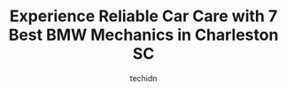 ---
layout: ampstory
image: https://images.unsplash.com/photo-1636325781667-1bf90ed57efc?ixlib=rb-4.0.3&ixid=MnwxMjA3fDB8MHxwaG90by1wYWdlfHx8fGVufDB8fHx8&auto=format&fit=crop&w=640&h=853&q=80
author: techidn
featured: false
description: When it comes to finding reliable automotive experts in Charleston SC, USA, look no further than the 7 best BMW Mechanic in the area. With their exceptional skills and dedication to providin
title: Experience Reliable Car Care with 7 Best BMW Mechanics in Charleston SC
cover:
   title: Experience Reliable Car Care with 7 Best BMW Mechanics in Charleston SC
   subtitle: Rickpate
   background: https://images.unsplash.com/photo-1636325781667-1bf90ed57efc?ixlib=rb-4.0.3&ixid=MnwxMjA3fDB8MHxwaG90by1wYWdlfHx8fGVufDB8fHx8&auto=format&fit=crop&w=640&h=853&q=80

pages: 
 - layout: thirds
   top: <h1>#1 European Road & Racing | Charleston Luxury Car Service</h1>
   bottom: "<p>Would recommend European Road and Racing to anyone with a European car that needs service. If you have had a horrible dealership experience like me or you are skeptical a</p>"
   background: https://www.knot35.com/toplist/wp-content/uploads/2023/06/best-bmw-mechanic-1-in-charleston-sc-1685836058.jpeg
   backgroundblur: true
 - layout: thirds
   top: <h1>#2 EuroPro of Charleston</h1>
   bottom: "<p>1010 Folly Rd, Charleston, SC 29412, United States</p>"
   background: https://www.knot35.com/toplist/wp-content/uploads/2023/06/best-bmw-mechanic-2-in-charleston-sc-1685836058.jpeg
   cta:
      link: https://www.knot35.com/toplist/experience-reliable-car-care-with-7-best-bmw-mechanics-in-charleston-sc/
      text: Experience Reliable Car Care with 7 Best BMW Mechanics in Charleston SC
 - layout: thirds
   top: <h1>#3 Exclusively European</h1>
   bottom: "<p>900 Lansing Dr, Mt Pleasant, SC 29464, United States</p>"
   background: https://www.knot35.com/toplist/wp-content/uploads/2023/06/best-bmw-mechanic-3-in-charleston-sc-1685836059.jpeg
   cta:
      link: https://www.knot35.com/toplist/experience-reliable-car-care-with-7-best-bmw-mechanics-in-charleston-sc/
      text: Experience Reliable Car Care with 7 Best BMW Mechanics in Charleston SC
 - layout: thirds
   top: <h1>#4 Total MINI & BMW Services</h1>
   bottom: "<p>3320 Biedler St, North Charleston, SC 29418, United States</p>"
   background: https://images.unsplash.com/photo-1620421680010-0766ff230392?ixlib=rb-4.0.3&ixid=MnwxMjA3fDB8MHxwaG90by1wYWdlfHx8fGVufDB8fHx8&auto=format&fit=crop&w=640&h=853&q=80
   cta:
      link: https://www.knot35.com/toplist/experience-reliable-car-care-with-7-best-bmw-mechanics-in-charleston-sc/
      text: Experience Reliable Car Care with 7 Best BMW Mechanics in Charleston SC
 - layout: thirds
   top: <h1>#5 Ultimate Autowerks BMW Service & Repair</h1>
   bottom: "<p>2538 Savannah Hwy, Charleston, SC 29414, United States</p>"
   background: https://images.unsplash.com/photo-1546497974-b213c9efb599?ixlib=rb-4.0.3&ixid=MnwxMjA3fDB8MHxwaG90by1wYWdlfHx8fGVufDB8fHx8&auto=format&fit=crop&w=640&h=853&q=80
   cta:
      link: https://www.knot35.com/toplist/experience-reliable-car-care-with-7-best-bmw-mechanics-in-charleston-sc/
      text: Experience Reliable Car Care with 7 Best BMW Mechanics in Charleston SC
 - layout: thirds
   top: <h1>#6 The EuroWizards</h1>
   bottom: "<p>1805 B, Savannah Hwy, Charleston, SC 29407, United States</p>"
   background: https://images.unsplash.com/photo-1541356665065-22676f35dd40?ixlib=rb-4.0.3&ixid=MnwxMjA3fDB8MHxwaG90by1wYWdlfHx8fGVufDB8fHx8&auto=format&fit=crop&w=640&h=853&q=80
   cta:
      link: https://www.knot35.com/toplist/experience-reliable-car-care-with-7-best-bmw-mechanics-in-charleston-sc/
      text: Experience Reliable Car Care with 7 Best BMW Mechanics in Charleston SC
 - layout: thirds
   top: <h1>#7 Eurotechs</h1>
   bottom: "<p>1925 Clements Ferry Rd, Charleston, SC 29492, United States</p>"
   background: https://images.unsplash.com/photo-1527066579998-dbbae57f45ce?ixlib=rb-4.0.3&ixid=MnwxMjA3fDB8MHxwaG90by1wYWdlfHx8fGVufDB8fHx8&auto=format&fit=crop&w=640&h=853&q=80
   cta:
      link: https://www.knot35.com/toplist/experience-reliable-car-care-with-7-best-bmw-mechanics-in-charleston-sc/
      text: Experience Reliable Car Care with 7 Best BMW Mechanics in Charleston SC
 - layout: thirds
   middle: Continue reading...
   background: https://images.unsplash.com/photo-1609083590460-7b8cc0ca65f8?ixlib=rb-4.0.3&ixid=MnwxMjA3fDB8MHxwaG90by1wYWdlfHx8fGVufDB8fHx8&auto=format&fit=crop&w=640&h=853&q=80
   cta:
      link: https://www.knot35.com/toplist/experience-reliable-car-care-with-7-best-bmw-mechanics-in-charleston-sc/
      text: Experience Reliable Car Care with 7 Best BMW Mechanics in Charleston SC
      
---